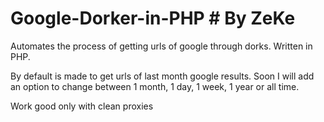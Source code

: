 # Google-Dorker-in-PHP # By ZeKe
Automates the process of getting urls of google through dorks. Written in PHP. 

By default is made to get urls of last month google results. Soon I will add an option to change between 1 month, 1 day, 1 week, 1 year or all time.


Work good only with clean proxies
